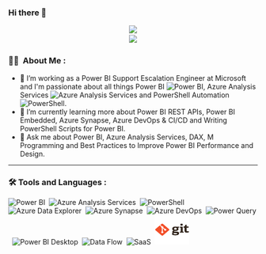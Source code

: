 
### Hi there 👋

<!--
**zackhard/zackhard** is a ✨ _special_ ✨ repository because its `README.md` (this file) appears on your GitHub profile.

Here are some ideas to get you started:

- 🔭 I’m currently working on ...
- 🌱 I’m currently learning ...
- 👯 I’m looking to collaborate on ...
- 🤔 I’m looking for help with ...
- 💬 Ask me about ...
- 📫 How to reach me: ...
- 😄 Pronouns: ...
- ⚡ Fun fact: ...
-->

<div id="header" align="center">
  <img src="https://media.giphy.com/media/M9gbBd9nbDrOTu1Mqx/giphy.gif" width="100"/>
</div>


<div id="header" align="center">
  <img src="https://static.wixstatic.com/media/1a1140_6078a0cb8c534e11960700ae86aa872b~mv2.gif" width="400"/>
</div>

### :man_technologist: &nbsp;About Me :
- :telescope: I’m working as a Power BI Support Escalation Engineer at Microsoft and I'm passionate about all things Power BI <img src="https://github.com/microsoft/PowerBI-Icons/blob/main/SVG/Power-BI.svg" title="Power BI" alt="Power BI" width="40" height="30"/>, Azure Analysis Services <img src="http://code.benco.io/icon-collection/azure-icons/Analysis-Services.svg" title="Azure Analysis Services" alt="Azure Analysis Services" width="40" height="30"/> and PowerShell Automation <img src="http://code.benco.io/icon-collection/azure-icons/Powershell.svg" title="PowerShell" alt="PowerShell" width="40" height="30"/>.
- 🌱 I’m currently learning more about Power BI REST APIs, Power BI Embedded, Azure Synapse, Azure DevOps & CI/CD and Writing PowerShell Scripts for Power BI.
- 💬 Ask me about Power BI, Azure Analysis Services, DAX, M Programming and Best Practices to Improve Power BI Performance and Design.
---

### :hammer_and_wrench: Tools and Languages :
<div>
  <img src="https://github.com/microsoft/PowerBI-Icons/blob/main/SVG/Power-BI.svg" title="Power BI" alt="Power BI" width="50" height="50"/>&nbsp;
  <img src="http://code.benco.io/icon-collection/azure-icons/Analysis-Services.svg" title="Azure Analysis Services" alt="Azure Analysis Services" width="50" height="50"/>&nbsp;
  <img src="http://code.benco.io/icon-collection/azure-icons/Powershell.svg" title="PowerShell" alt="PowerShell" width="50" height="50"/>&nbsp;
  <img src="http://code.benco.io/icon-collection/azure-icons/Azure-Data-Explorer-Clusters.svg" title="Azure Data Explorer" alt="Azure Data Explorer" width="50" height="50"/>&nbsp;
  <img src="http://code.benco.io/icon-collection/azure-icons/Azure-Synapse-Analytics.svg" title="Azure Synapse" alt="Azure Synapse" width="50" height="50"/>&nbsp;
  <img src="http://code.benco.io/icon-collection/azure-icons/Azure-DevOps.svg" title="Azure DevOps" alt="Azure DevOps" width="50" height="50"/>&nbsp;
  <img src="https://github.com/microsoft/PowerBI-Icons/raw/main/SVG/Power-Query-Colored.svg" title="Power Query" alt="Power Query" width="50" height="50"/>&nbsp;
  <img src="https://github.com/microsoft/PowerBI-Icons/raw/main/SVG/Desktop.svg"  title="Power BI Desktop" alt="Power BI Desktop" width="50" height="50"/>&nbsp;
  <img src="https://github.com/microsoft/PowerBI-Icons/raw/main/SVG/Dataflow.svg" title="Data Flow" alt="Data Flow" width="50" height="50"/>&nbsp;
  <img src="http://code.benco.io/icon-collection/azure-icons/Software-as-a-Service.svg" title="SaaS" alt="SaaS" width="50" height="50"/>&nbsp;
  <img src="https://github.com/devicons/devicon/blob/master/icons/git/git-original-wordmark.svg" title="Git" **alt="Git" width="70" height="60"/>
</div>
